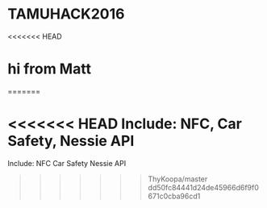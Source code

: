 # TAMUHACK2016
<<<<<<< HEAD
# hi from Matt
=======

<<<<<<< HEAD
Include: 	NFC, Car Safety, Nessie API
=======
Include: 	NFC
			Car Safety
			Nessie API
>>>>>>> ThyKoopa/master
>>>>>>> dd50fc84441d24de45966d6f9f0671c0cba96cd1
